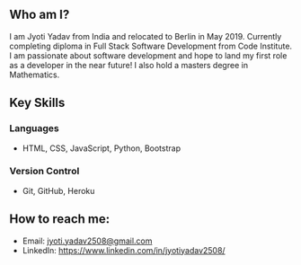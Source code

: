 ## Who am I?
I am Jyoti Yadav from India and relocated to Berlin in May 2019. Currently completing diploma in Full Stack Software Development from Code Institute. 
I am passionate about software development and hope to land my first role as a developer in the near future!
I also hold a masters degree in Mathematics.

## Key Skills

### Languages
  - HTML, CSS, JavaScript, Python, Bootstrap
### Version Control
  - Git, GitHub, Heroku

## How to reach me:
  - Email: jyoti.yadav2508@gmail.com
  - LinkedIn: https://www.linkedin.com/in/jyotiyadav2508/
